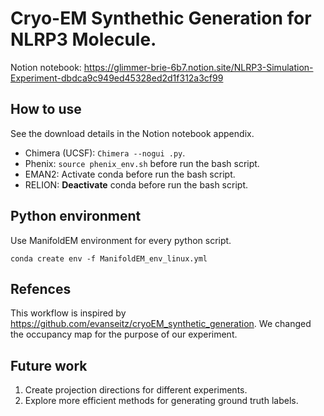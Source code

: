 # Cryo-EM Synthethic Generation for NLRP3 Molecule.
Notion notebook: https://glimmer-brie-6b7.notion.site/NLRP3-Simulation-Experiment-dbdca9c949ed45328ed2d1f312a3cf99

## How to use
See the download details in the Notion notebook appendix.
- Chimera (UCSF): `Chimera --nogui .py`.
- Phenix: `source phenix_env.sh` before run the bash script.
- EMAN2: Activate conda before run the bash script.
- RELION: **Deactivate** conda before run the bash script.

## Python environment
Use ManifoldEM environment for every python script. 

```shell
conda create env -f ManifoldEM_env_linux.yml
```

## Refences
This workflow is inspired by https://github.com/evanseitz/cryoEM_synthetic_generation. We changed the occupancy map for the purpose of our experiment.

## Future work
1. Create projection directions for different experiments.
2. Explore more efficient methods for generating ground truth labels.
